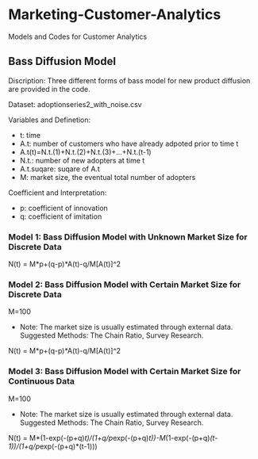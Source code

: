 # Marketing-Customer-Analytics
Models and Codes for Customer Analytics

## Bass Diffusion Model
Discription: Three different forms of bass model for new product diffusion are provided in the code.

Dataset: adoptionseries2_with_noise.csv

Variables and Definetion: 
* t: time
* A.t: number of customers who have already adpoted prior to time t
* A.t(t)=N.t.(1)+N.t.(2)+N.t.(3)+...+N.t.(t-1)
* N.t.: number of new adopters at time t
* A.t.suqare: suqare of A.t
* M: market size, the eventual total number of adopters

Coefficient and Interpretation:
* p: coefficient of innovation
* q: coefficient of imitation

### Model 1: Bass Diffusion Model with Unknown Market Size for Discrete Data

N(t) = M*p+(q-p)*A(t)-q/M[A(t)]^2

### Model 2: Bass Diffusion Model with Certain Market Size for Discrete Data

M=100
* Note: The market size is usually estimated through external data. Suggested Methods: The Chain Ratio, Survey Research.

N(t) = M*p+(q-p)*A(t)-q/M[A(t)]^2

### Model 3: Bass Diffusion Model with Certain Market Size for Continuous Data

M=100
* Note: The market size is usually estimated through external data. Suggested Methods: The Chain Ratio, Survey Research.

N(t) = M*(1-exp(-(p+q)*t)/(1+q/p*exp(-(p+q)*t))-M*(1-exp(-(p+q)*(t-1))/(1+q/p*exp(-(p+q)*(t-1)))



## 

